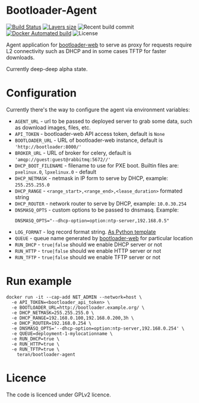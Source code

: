 # Bootloader-Agent

[![Build Status](https://travis-ci.org/teran/bootloader-agent.svg?branch=master)](https://travis-ci.org/teran/bootloader-agent)
[![Layers size](https://images.microbadger.com/badges/image/teran/bootloader-agent.svg)](https://hub.docker.com/r/teran/bootloader-agent/)
![Recent build commit](https://images.microbadger.com/badges/commit/teran/bootloader-agent.svg)
[![Docker Automated build](https://img.shields.io/docker/automated/teran/bootloader-agent.svg)](https://hub.docker.com/r/teran/bootloader-agent/)
![License](https://img.shields.io/github/license/teran/bootloader-agent.svg)

Agent application for [bootloader-web](https://github.com/teran/bootloader-web)
to serve as proxy for requests require L2 connectivity such as DHCP and in some
cases TFTP for faster downloads.

Currently deep-deep alpha state.

Configuration
=============

Currently there's the way to configure the agent via environment variables:

 * `AGENT_URL` - url to be passed to deployed server to grab some data, such as
    download images, files, etc.
 * `API_TOKEN` - bootloader-web API access token, default is `None`
 * `BOOTLOADER_URL` - URL of bootloader-web instance, default is `'http://bootloader:8000/'`
 * `BROKER_URL` - URL of broker for celery, default is `'amqp://guest:guest@rabbitmq:5672//'`
 * `DHCP_BOOT_FILENAME` - filename to use for PXE boot. Builtin files are: `pxelinux.0`, `lpxelinux.0` - default
 * `DHCP_NETMASK` - netmask in IP form to serve by DHCP, example: `255.255.255.0`
 * `DHCP_RANGE` - `<range_start>,<range_end>,<lease_duration>` formated string
 * `DHCP_ROUTER` - network router to serve by DHCP, example: `10.0.30.254`
 * `DNSMASQ_OPTS` - custom options to be passed to dnsmasq.
    Example:
    ```
    DNSMASQ_OPTS="--dhcp-option=option:ntp-server,192.168.0.5"
    ```
 * `LOG_FORMAT` - log record format string. [As Python template](https://docs.python.org/dev/library/logging.html#logrecord-attributes)
 * `QUEUE` - queue name generated by [bootloader-web](https://github.com/teran/bootloader-web) for particular location
 * `RUN_DHCP` - `true|false` should we enable DHCP server or not
 * `RUN_HTTP` - `true|false` should we enable HTTP server or not
 * `RUN_TFTP` - `true|false` should we enable TFTP server or not

Run example
===========

```
docker run -it --cap-add NET_ADMIN --network=host \
  -e API_TOKEN=<bootloader_api_token> \
  -e BOOTLOADER_URL=http://bootloader.example.org/ \
  -e DHCP_NETMASK=255.255.255.0 \
  -e DHCP_RANGE=192.168.0.100,192.168.0.200,3h \
  -e DHCP_ROUTER=192.168.0.254 \
  -e DNSMASQ_OPTS='--dhcp-option=option:ntp-server,192.168.0.254' \
  -e QUEUE=deployment-1-mylocationname \
  -e RUN_DHCP=true \
  -e RUN_HTTP=true \
  -e RUN_TFTP=true \
    teran/bootloader-agent
```

Licence
=======

The code is licenced under GPLv2 licence.
